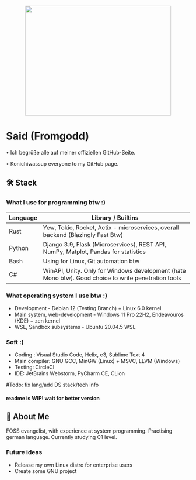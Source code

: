 <!---->


<p align="center"><img src="https://user-images.githubusercontent.com/97128346/217545185-3b6e3146-a028-497d-88f2-bbe3bcfc1872.png" width="400" height="300"></p>






# Said (Fromgodd)


• Ich begrüße alle auf meiner offiziellen GitHub-Seite.

• Konichiwassup everyone to my GitHub page.



## 🛠 Stack

### What I use for programming btw :)

| Language             | Library / Builtins                                                                |
| ----------------- | ------------------------------------------------------------------ |
| Rust | Yew, Tokio, Rocket, Actix - microservices, overall backend (Blazingly Fast Btw)| 
| Python |  Django 3.9, Flask (Microservices), REST API, NumPy, Matplot, Pandas for statistics |
| Bash| Using for Linux, Git automation btw |
| C# | WinAPI, Unity. Only for Windows development (hate Mono btw). Good choice to write penetration tools |


### What operating system I use btw :)
- Development - Debian 12 (Testing Branch) + Linux 6.0 kernel
- Main system, web-development - Windows 11 Pro 22H2, Endeavouros (KDE) + zen kernel
- WSL, Sandbox subsystems - Ubuntu 20.04.5 WSL

### Soft :)
- Coding : Visual Studio Code, Helix, e3, Sublime Text 4
- Main compiler: GNU GCC, MinGW (Linux) + MSVC, LLVM (Windows)
- Testing: CircleCI
- IDE: JetBrains Webstorm, PyCharm CE, CLion

#Todo: fix lang/add DS stack/tech info
#### readme is WIP! wait for better version






## 🚀 About Me
FOSS evangelist, with experience at system programming. Practising german language. Currently studying C1 level.


### Future ideas

- Release my own Linux distro for enterprise users
- Create some GNU project

